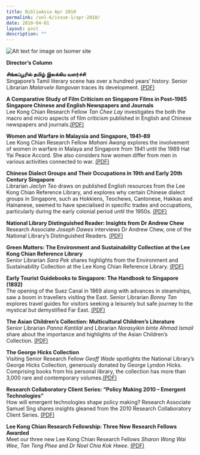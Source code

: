 ```yaml
---
title: BiblioAsia Apr 2010
permalink: /vol-6/issue-1/apr-2010/
date: 2010-04-01
layout: post
description: ""
---
```

![Alt text for image on Isomer site](/images/covers/ba6-1.jpg)

**Director’s Column**

**சிங்கப்பூரில் தமிழ் இலக்கிய வளர்ச்சி** <br>
Singapore’s Tamil literary scene has over a hundred years’ history. Senior Librarian *Malarvele Ilangovan* traces its development. [(PDF)](/files/pdf/vol-6/issue-1/v6-issue1_TamilLiterary.pdf)

**A Comparative Study of Film Criticism on Singapore Films in Post–1965 Singapore Chinese and English Newspapers and Journals** <br>
Lee Kong Chian Research Fellow *Tan Chee Lay* investigates the both the macro and micro aspects of film criticism published in English and Chinese newspapers and journals.[(PDF)](/files/pdf/vol-6/issue-1/v6-issue1_FilmCriticism.pdf)

**Women and Warfare in Malaysia and Singapore, 1941–89** <br>
Lee Kong Chian Research Fellow *Mahani Awang* explores the involvement of women in warfare in Malaya and Singapore from 1941 until the 1989 Hat Yai Peace Accord. She also considers how women differ from men in various activities connected to war. [(PDF)](/files/pdf/vol-6/issue-1/v6-issue1_WomenWarfare.pdf)

**Chinese Dialect Groups and Their Occupations in 19th and Early 20th Century Singapore** <br>
Librarian *Jaclyn Teo* draws on published English resources from the Lee Kong Chian Reference Library, and explores why certain Chinese dialect groups in Singapore, such as Hokkiens, Teochews, Cantonese, Hakkas and Hainanese, seemed to have specialised in specific trades and occupations, particularly during the early colonial period until the 1950s. [(PDF)](/files/pdf/vol-6/issue-1/v6--issue1_ChineseDialect.pdf)

**National Library Distinguished Reader: Insights from Dr Andrew Chew** <br>
Research Associate *Joseph Dawes* interviews Dr Andrew Chew, one of the National Library’s Distinguished Readers. [(PDF)](/files/pdf/vol-6/issue-1/v6-issue1_AndrewChew.pdf)

**Green Matters: The Environment and Sustainability Collection at the Lee Kong Chian Reference Library** <br>
Senior Librarian *Sara Pek* shares highlights from the Environment and Sustainability Collection at the Lee Kong Chian Reference Library. [(PDF)](/files/pdf/vol-6/issue-1/v6-issue1_GreenMatters.pdf)

**Early Tourist Guidebooks to Singapore: The Handbook to Singapore (1892)** <br>
The opening of the Suez Canal in 1869 along with advances in steamships, saw a boom in travellers visiting the East. Senior Librarian *Bonny Tan* explores travel guides for visitors seeking a leisurely but safe journey to the mystical but demystified Far East. [(PDF)](/files/pdf/vol-6/issue-1/v6-issue1_TouristGuidebooks.pdf)

**The Asian Children’s Collection: Multicultural Children’s Literature** <br>
Senior Librarian *Panna Kantilal* and Librarian *Norasyikin binte Ahmad Ismail* share about the importance and highlights of the Asian Children’s Collection. [(PDF)](/files/pdf/vol-6/issue-1/v6-issue1_ChildrenLiterature.pdf)

**The George Hicks Collection** <br>
Visiting Senior Research Fellow *Geoff Wade* spotlights the National Library’s George Hicks Collection, generously donated by George Lyndon Hicks. Comprising books from his personal library, the collection has more than 3,000 rare and contemporary volumes.[(PDF)](/files/pdf/vol-6/issue-1/v6-issue1_GeorgeHicks.pdf)

**Research Collaboratory Client Series: “Policy Making 2010 – Emergent Technologies”** <br>
How will emergent technologies shape policy making? Research Associate Samuel Sng shares insights gleaned from the 2010 Research Collaboratory Client Series. [(PDF)](/files/pdf/vol-6/issue-1/v6-issue1_EmergentTechnologies.pdf)

**Lee Kong Chian Research Fellowship: Three New Research Fellows Awarded** <br>
Meet our three new Lee Kong Chian Research Fellows *Sharon Wong Wai Wee*, *Tan Teng Phee* and *Dr Noel Chia Kok Hwee*. [(PDF)](/files/pdf/vol-6/issue-1/v6-issue1_ResearchFellowship.pdf)